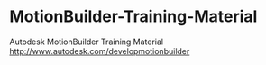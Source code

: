 MotionBuilder-Training-Material
===============================

Autodesk MotionBuilder Training Material  http://www.autodesk.com/developmotionbuilder
